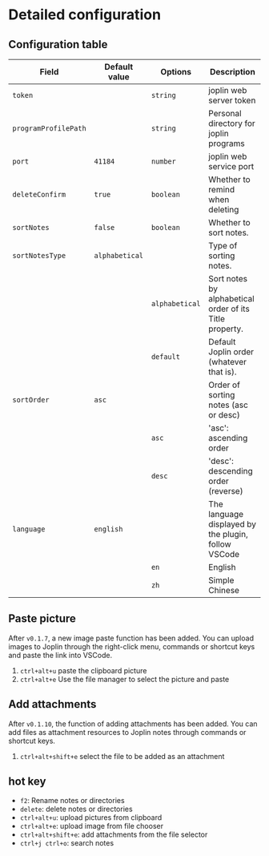 # Detailed configuration

## Configuration table

| Field                | Default value  | Options        | Description                                             |
| -------------------- | -------------- | -------------- | ------------------------------------------------------- |
| `token`              |                | `string`       | joplin web server token                                 |
| `programProfilePath` |                | `string`       | Personal directory for joplin programs                  |
| `port`               | `41184`        | `number`       | joplin web service port                                 |
| `deleteConfirm`      | `true`         | `boolean`      | Whether to remind when deleting                         |
| `sortNotes`          | `false`        | `boolean`      | Whether to sort notes.                                  |
| `sortNotesType`      | `alphabetical` |                | Type of sorting notes.                                  |
|                      |                | `alphabetical` | Sort notes by alphabetical order of its Title property. |
|                      |                | `default`      | Default Joplin order (whatever that is).                |
| `sortOrder`          | `asc`          |                | Order of sorting notes (asc or desc)                    |
|                      |                | `asc`          | 'asc': ascending order                                  |
|                      |                | `desc`         | 'desc': descending order (reverse)                      |
| `language`           | `english`      |                | The language displayed by the plugin, follow VSCode     |
|                      |                | `en`           | English                                                 |
|                      |                | `zh`           | Simple Chinese                                          |

## Paste picture

After `v0.1.7`, a new image paste function has been added. You can upload images to Joplin through the right-click menu, commands or shortcut keys and paste the link into VSCode.

1. `ctrl+alt+u` paste the clipboard picture
2. `ctrl+alt+e` Use the file manager to select the picture and paste

## Add attachments

After `v0.1.10`, the function of adding attachments has been added. You can add files as attachment resources to Joplin notes through commands or shortcut keys.

1. `ctrl+alt+shift+e` select the file to be added as an attachment

## hot key

- `f2`: Rename notes or directories
- `delete`: delete notes or directories
- `ctrl+alt+u`: upload pictures from clipboard
- `ctrl+alt+e`: upload image from file chooser
- `ctrl+alt+shift+e`: add attachments from the file selector
- `ctrl+j ctrl+o`: search notes

